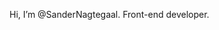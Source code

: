 Hi, I’m @SanderNagtegaal. Front-end developer.
<!---
SanderNagtegaal/SanderNagtegaal is a ✨ special ✨ repository because its `README.md` (this file) appears on your GitHub profile.
You can click the Preview link to take a look at your changes.
--->
